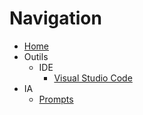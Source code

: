 # Navigation
* [Home](index.md)
* Outils
    * IDE
        * [Visual Studio Code](tools/vscode.md)
* IA
    * [Prompts](ia/prompts.md)